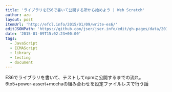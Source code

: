 ```yaml
---
title: 'ライブラリをES6で書いて公開する所から始めよう | Web Scratch'
author: azu
layout: post
itemUrl: 'http://efcl.info/2015/01/09/write-es6/'
editJSONPath: 'https://github.com/jser/jser.info/edit/gh-pages/data/2015/01/index.json'
date: '2015-01-09T15:02:23+00:00'
tags:
  - JavaScript
  - ECMAScript
  - library
  - testing
  - document
---
```

ES6でライブラリを書いて、テストしてnpmに公開するまでの流れ。
6to5+power-assert+mochaの組み合わせを設定ファイルレスで行う話
